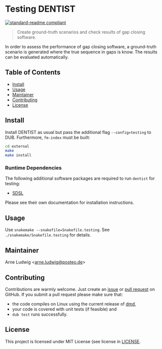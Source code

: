 Testing DENTIST
===============

[![standard-readme compliant](https://img.shields.io/badge/readme%20style-standard-brightgreen.svg?style=flat-square)](https://github.com/RichardLitt/standard-readme)

> Create ground-truth scenarios and check results of gap closing software.

In order to assess the performance of gap closing software, a ground-truth scenario is generated where the true sequence in gaps is know. The results can
be evaluated automatically.


Table of Contents
-----------------

- [Install](#install)
- [Usage](#usage)
- [Maintainer](#maintainer)
- [Contributing](#contributing)
- [License](#license)


Install
--------

Install DENTIST as usual but pass the additional flag `--config=testing`
to DUB. Furthermore, `fm-index` must be built:

```sh
cd external
make
make install
```

### Runtime Dependencies

The following additional software packages are required to run `dentist`
for testing:

- [SDSL][sdsl-lite]

Please see their own documentation for installation instructions.


[sdsl-lite]: https://github.com/simongog/sdsl-lite

Usage
-----

Use `snakemake --snakefile=Snakefile.testing`.
See `./snakemake/Snakefile.testing` for details.


Maintainer
----------

Arne Ludwig &lt;<arne.ludwig@posteo.de>&gt;


Contributing
------------

Contributions are warmly welcome. Just create an [issue][gh-issues] or [pull request][gh-pr] on GitHub. If you submit a pull request please make sure that:

- the code compiles on Linux using the current release of [dmd][dmd-download],
- your code is covered with unit tests (if feasible) and
- `dub test` runs successfully.


[gh-issues]: https://github.com/a-ludi/dentist/issues
[gh-pr]: https://github.com/a-ludi/dentist/pulls
[dmd-download]: https://dlang.org/download.html#dmd


License
-------

This project is licensed under MIT License (see license in [LICENSE](./LICENSE).
